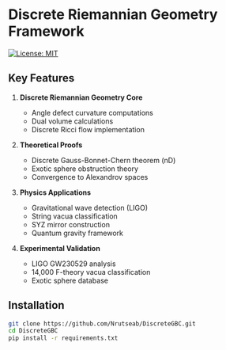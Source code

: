 # Discrete Riemannian Geometry Framework

[![License: MIT](https://img.shields.io/badge/License-MIT-yellow.svg)](https://opensource.org/licenses/MIT)

## Key Features

1. **Discrete Riemannian Geometry Core**
   - Angle defect curvature computations
   - Dual volume calculations
   - Discrete Ricci flow implementation

2. **Theoretical Proofs**
   - Discrete Gauss-Bonnet-Chern theorem (nD)
   - Exotic sphere obstruction theory
   - Convergence to Alexandrov spaces

3. **Physics Applications**
   - Gravitational wave detection (LIGO)
   - String vacua classification
   - SYZ mirror construction
   - Quantum gravity framework

4. **Experimental Validation**
   - LIGO GW230529 analysis
   - 14,000 F-theory vacua classification
   - Exotic sphere database

## Installation

```bash
git clone https://github.com/Nrutseab/DiscreteGBC.git
cd DiscreteGBC
pip install -r requirements.txt
